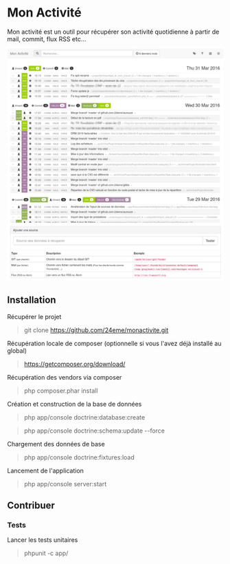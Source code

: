 Mon Activité
============

Mon activité est un outil pour récupérer son activité quotidienne à partir de mail, commit, flux RSS etc...

![Page d'acceuil](docs/interface_home.jpg "Page d'acceuil")
![Liste des sources](docs/interface_source.jpg "Liste des sources")

Installation
------------

Récupérer le projet

> git clone https://github.com/24eme/monactivite.git

Récupération locale de composer (optionnelle si vous l'avez déjà installé au global)

> https://getcomposer.org/download/

Récupération des vendors via composer

> php composer.phar install

Création et construction de la base de données

> php app/console doctrine:database:create

> php app/console doctrine:schema:update --force

Chargement des données de base

> php app/console doctrine:fixtures:load

Lancement de l'application

> php app/console server:start

Contribuer
----------

### Tests

Lancer les tests unitaires

> phpunit -c app/

